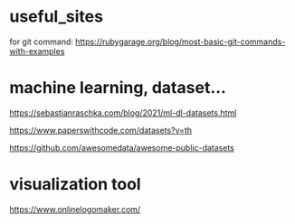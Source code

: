 # useful_sites

for git command: https://rubygarage.org/blog/most-basic-git-commands-with-examples

# machine learning, dataset...

https://sebastianraschka.com/blog/2021/ml-dl-datasets.html

https://www.paperswithcode.com/datasets?v=th

https://github.com/awesomedata/awesome-public-datasets

# visualization tool

https://www.onlinelogomaker.com/

